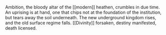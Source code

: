 Ambition, the bloody altar of the [[modern]] heathen, crumbles in due time. An uprising is at hand, one that chips not at the foundation of the institution, but tears away the soil underneath. The new underground kingdom rises, and the old surface regime falls. [[Divinity]] forsaken, destiny manifested, death licensed. 